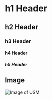 # h1 Header
## h2 Header
### h3 Header
#### h4 Header
##### h5 Header

## Image
![Image of USM](https://icert.usm.my/images/dtsp2.jpg)
